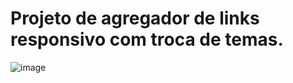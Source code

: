 # Projeto de agregador de links responsivo com troca de temas.
![image](https://github.com/user-attachments/assets/e6d535ce-a7f3-43a1-a31b-0ce4593eee69)
